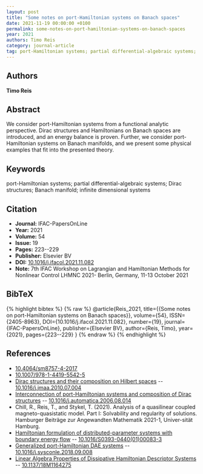 ```yaml
---
layout: post
title: "Some notes on port-Hamiltonian systems on Banach spaces"
date: 2021-11-19 00:00:00 +0100
permalink: some-notes-on-port-hamiltonian-systems-on-banach-spaces
year: 2021
authors: Timo Reis
category: journal-article
tag: port-Hamiltonian systems; partial differential-algebraic systems; Dirac structures; Banach manifold; infinite dimensional systems
---
```

 
## Authors
**Timo Reis**
 
## Abstract
We consider port-Hamiltonian systems from a functional analytic perspective. Dirac structures and Hamiltonians on Banach spaces are introduced, and an energy balance is proven. Further, we consider port-Hamiltonian systems on Banach manifolds, and we present some physical examples that fit into the presented theory.
 
## Keywords
port-Hamiltonian systems; partial differential-algebraic systems; Dirac structures; Banach manifold; infinite dimensional systems
 
## Citation
- **Journal:** IFAC-PapersOnLine
- **Year:** 2021
- **Volume:** 54
- **Issue:** 19
- **Pages:** 223--229
- **Publisher:** Elsevier BV
- **DOI:** [10.1016/j.ifacol.2021.11.082](https://doi.org/10.1016/j.ifacol.2021.11.082)
- **Note:** 7th IFAC Workshop on Lagrangian and Hamiltonian Methods for Nonlinear Control LHMNC 2021- Berlin, Germany, 11-13 October 2021
 
## BibTeX
{% highlight bibtex %}
{% raw %}
@article{Reis_2021,
  title={{Some notes on port-Hamiltonian systems on Banach spaces}},
  volume={54},
  ISSN={2405-8963},
  DOI={10.1016/j.ifacol.2021.11.082},
  number={19},
  journal={IFAC-PapersOnLine},
  publisher={Elsevier BV},
  author={Reis, Timo},
  year={2021},
  pages={223--229}
}
{% endraw %}
{% endhighlight %}
 
## References
- [10.4064/sm8757-4-2017](https://doi.org/10.4064/sm8757-4-2017)
- [10.1007/978-1-4419-5542-5](https://doi.org/10.1007/978-1-4419-5542-5)
- [Dirac structures and their composition on Hilbert spaces](dirac-structures-and-their-composition-on-hilbert-spaces) -- [10.1016/j.jmaa.2010.07.004](https://doi.org/10.1016/j.jmaa.2010.07.004)
- [Interconnection of port-Hamiltonian systems and composition of Dirac structures](interconnection-of-port-hamiltonian-systems-and-composition-of-dirac-structures) -- [10.1016/j.automatica.2006.08.014](https://doi.org/10.1016/j.automatica.2006.08.014)
- Chill, R., Reis, T., and Stykel, T. (2021). Analysis of a quasilinear coupled magneto-quasistatic model. Part I: Solvability and regularity of solutions. Hamburger Beiträge zur Angewandten Mathematik 2021-1, Univer-sität Hamburg.
- [Hamiltonian formulation of distributed-parameter systems with boundary energy flow](hamiltonian-formulation-of-distributed-parameter-systems-with-boundary-energy-flow) -- [10.1016/S0393-0440(01)00083-3](https://doi.org/10.1016/S0393-0440(01)00083-3)
- [Generalized port-Hamiltonian DAE systems](generalized-port-hamiltonian-dae-systems) -- [10.1016/j.sysconle.2018.09.008](https://doi.org/10.1016/j.sysconle.2018.09.008)
- [Linear Algebra Properties of Dissipative Hamiltonian Descriptor Systems](linear-algebra-properties-of-dissipative-hamiltonian-descriptor-systems) -- [10.1137/18M1164275](https://doi.org/10.1137/18M1164275)

